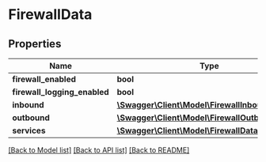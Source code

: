 # FirewallData

## Properties
Name | Type | Description | Notes
------------ | ------------- | ------------- | -------------
**firewall_enabled** | **bool** |  | 
**firewall_logging_enabled** | **bool** |  | 
**inbound** | [**\Swagger\Client\Model\FirewallInboundRule[]**](FirewallInboundRule.md) |  | 
**outbound** | [**\Swagger\Client\Model\FirewallOutboundRule[]**](FirewallOutboundRule.md) |  | 
**services** | [**\Swagger\Client\Model\FirewallDataServices**](FirewallDataServices.md) |  | 

[[Back to Model list]](../README.md#documentation-for-models) [[Back to API list]](../README.md#documentation-for-api-endpoints) [[Back to README]](../README.md)


